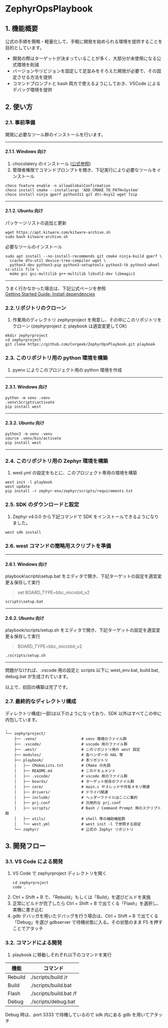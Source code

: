 # ZephyrOpsPlaybook

## 1. 機能概要
公式の手順を簡略・軽量化して、手軽に開発を始められる環境を提供することを目的としています。
* 開発の際はターゲットが決まっていることが多く、大部分が未使用になる公式環境を削減
* バージョンやリビジョンを固定して足並みをそろえた開発が必要で、その固定させる方法を提供
* コマンドプロンプトと bash 両方で使えるようにしておき、VSCode によるデバッグ環境を提供

## 2. 使い方
### 2.1. 事前準備
開発に必要なツール群のインストールを行います。

---
#### 2.1.1. Windows 向け
1. chocolatery のインストール ([公式参照](https://chocolatey.org/install))
2. 管理者権限でコマンドプロンプトを開き、下記実行により必要なツールをインストール
```
choco feature enable -n allowGlobalConfirmation
choco install cmake --installargs 'ADD_CMAKE_TO_PATH=System'
choco install ninja gperf python311 git dtc-msys2 wget 7zip
```
---
#### 2.1.2. Ubuntu 向け
パッケージリストの追加と更新
```
wget https://apt.kitware.com/kitware-archive.sh
sudo bash kitware-archive.sh
```
必要なツールのインストール
```
sudo apt install --no-install-recommends git cmake ninja-build gperf \
  ccache dfu-util device-tree-compiler wget \
  python3-dev python3-pip python3-setuptools python3-tk python3-wheel xz-utils file \
  make gcc gcc-multilib g++-multilib libsdl2-dev libmagic1
```
---

うまく行かなかった場合は、下記公式ページを参照<br>
[Getting Started Guide: Install dependencies](https://docs.zephyrproject.org/4.0.0/develop/getting_started/index.html#install-dependencies)

### 2.2.リポジトリのクローン
1. 作業用のディレクトリ zephyrproject を用意し、その中にこのリポジトリをクローン (zephyrproject と playbook は適宜変更してOK)
```
mkdir zephyrproject
cd zephyrproject
git clone https://github.com/Corgeek/ZephyrOpsPlaybook.git playbook
```

### 2.3. このリポジトリ用の python 環境を構築
1. pyenv によりこのプロジェクト用の python 環境を作成
---
#### 2.3.1. Windows 向け
```
python -m venv .venv
.venv\Scripts\activate
pip install west
```
---
#### 2.3.2. Ubuntu 向け
```
python3 -m venv .venv
source .venv/bin/activate
pip install west
```
---

### 2.4. このリポジトリ用の Zephyr 環境を構築
1. west.yml の設定をもとに、このプロジェクト専用の環境を構築
```
west init -l playbook
west update
pip install -r zephyr-env/zephyr/scripts/requirements.txt
```

### 2.5. SDK のダウンロードと設定
1. Zephyr v4.0.0 から下記コマンドで SDK をインストールできるようになりました。
```
west sdk install
```

### 2.6. west コマンドの簡略用スクリプトを準備
---
#### 2.6.1. Windows 向け

playbook\scripts\setup.bat をエディタで開き、下記ターゲットの設定を適宜変更＆保存して実行
> set BOARD_TYPE=bbc_microbit_v2
```
scripts\setup.bat
```
---
#### 2.6.2. Ubuntu 向け
playbook/scripts/setup.sh をエディタで開き、下記ターゲットの設定を適宜変更＆保存して実行
> BOARD_TYPE=bbc_microbit_v2
```
./scripts/setup.sh
```
---

問題がなければ、.vscode 用の設定と scripts 以下に west_env.bat, build.bat, debug.bat が生成されています。

以上で、初回の構築は完了です。

### 2.7. 最終的なディレクトリ構成

ディレクトリ構成(一部)は以下のようになっており、SDK 以外はすべてこの中に内包しています。
```
.
└── zephyrproject/
    ├── .venv/                    # venv 環境のファイル群
    ├── .vscode/                  # vscode 用のファイル群
    ├── .west/                    # このリポジトリ用の west 設定
    ├── modules/                  # 各ベンダーの HAL 等
    ├── playbook/                 # 本リポジトリ
    │   ├── CMakeLists.txt        # CMake の先頭
    │   ├── README.md             # このドキュメント
    │   ├── .vscode/              # vscode 用のファイル群
    │   ├── boards/               # ターゲット依存のファイル群
    │   ├── core/                 # main.c やスレッドや共有メモリ関連
    │   ├── drivers/              # ドライバ関連
    │   ├── include/              # ヘッダーファイルはここに集約
    │   ├── prj.conf              # 汎用的な prj.conf
    │   ├── scripts/              # Bash / Command Prompt 用のスクリプト群
    │   ├── utils/                # shell 等の補助機能群
    │   └── west.yml              # west init -l で参照する設定
    └── zephyr/                   # 公式の Zephyr リポジトリ
```

## 3. 開発フロー
### 3.1. VS Code による開発
1. VS Code で zephyrproject ディレクトリを開く
   ```
   cd zephyrproject
   code .
   ```
2. Ctrl + Shift + B で、「Rebuild」もしくは「Build」を選びビルドを実施
3. 正常にビルドが完了したら Ctrl + Shift + B で出てくる「Flash」を選択し、実機に書き込む
4. gdb デバッガを用いたデバッグを行う場合は、Ctrl + Shift + B で出てくる「Debug」を選び gdbserver で待機状態に入る。その状態のまま F5 を押すことでアタッチ

### 3.2. コマンドによる開発
1. playbook に移動しそれぞれ以下のコマンドを実行

| 機能 | コマンド |
|-----|----|
| Rebuild | ./scripts/build /r |
| Build | ./scripts/build.bat |
| Flash | ./scripts/build.bat /f |
| Debug | ./scripts/debug.bat |

Debug 時は、port 3333 で待機しているので sdk 内にある gdb を用いてアタッチ

